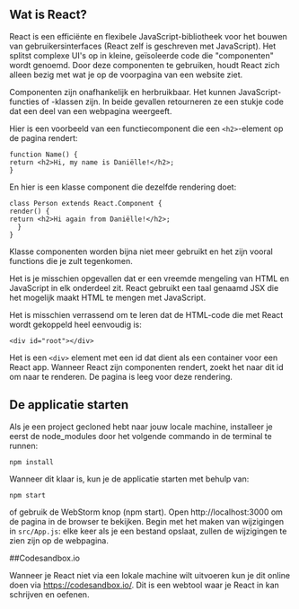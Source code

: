 ## Wat is React?

React is een efficiënte en flexibele JavaScript-bibliotheek voor het bouwen van gebruikersinterfaces (React zelf is geschreven met JavaScript). Het splitst complexe UI's op in kleine, geïsoleerde code die "componenten" wordt genoemd. Door deze componenten te gebruiken, houdt React zich alleen bezig met wat je op de voorpagina van een website ziet.

Componenten zijn onafhankelijk en herbruikbaar. Het kunnen JavaScript-functies of -klassen zijn. In beide gevallen retourneren ze een stukje code dat een deel van een webpagina weergeeft.

Hier is een voorbeeld van een functiecomponent die een `<h2>`-element op de pagina rendert:

    function Name() {
    return <h2>Hi, my name is Daniëlle!</h2>;
    }

En hier is een klasse component die dezelfde rendering doet:

    class Person extends React.Component {
    render() {
    return <h2>Hi again from Daniëlle!</h2>;
      }
    }

Klasse componenten worden bijna niet meer gebruikt en het zijn vooral functions die je zult tegenkomen.

Het is je misschien opgevallen dat er een vreemde mengeling van HTML en JavaScript in elk onderdeel zit. React gebruikt een taal genaamd JSX die het mogelijk maakt HTML te mengen met JavaScript.

Het is misschien verrassend om te leren dat de HTML-code die met React wordt gekoppeld heel eenvoudig is:

    <div id="root"></div>

Het is een `<div>` element met een id dat dient als een container voor een React app. Wanneer React zijn componenten rendert, zoekt het naar dit id om naar te renderen. De pagina is leeg voor deze rendering.

## De applicatie starten
Als je een project gecloned hebt naar jouw locale machine, installeer je eerst de node_modules door het volgende commando in de terminal te runnen:

`npm install`

Wanneer dit klaar is, kun je de applicatie starten met behulp van:

`npm start`

of gebruik de WebStorm knop (npm start). Open http://localhost:3000 om de pagina in de browser te bekijken.
Begin met het maken van wijzigingen in `src/App.js`: elke keer als je een bestand opslaat, zullen de wijzigingen te zien zijn op de webpagina.

##Codesandbox.io

Wanneer je React niet via een lokale machine wilt uitvoeren kun je dit online doen via https://codesandbox.io/. Dit is een webtool waar je React in kan schrijven en oefenen.

